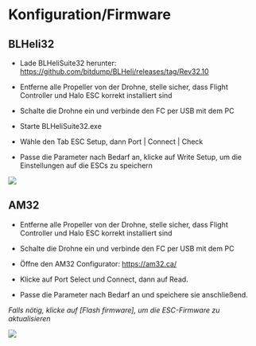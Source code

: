# Konfiguration/Firmware

## BLHeli32

- Lade BLHeliSuite32 herunter: https://github.com/bitdump/BLHeli/releases/tag/Rev32.10

- Entferne alle Propeller von der Drohne, stelle sicher, dass Flight Controller und Halo ESC korrekt installiert sind

- Schalte die Drohne ein und verbinde den FC per USB mit dem PC

- Starte BLHeliSuite32.exe

- Wähle den Tab ESC Setup, dann Port | Connect | Check

- Passe die Parameter nach Bedarf an, klicke auf Write Setup, um die Einstellungen auf die ESCs zu speichern

<img src="/halomedia/image33.png" id="image33">

## AM32

- Entferne alle Propeller von der Drohne, stelle sicher, dass Flight Controller und Halo ESC korrekt installiert sind

- Schalte die Drohne ein und verbinde den FC per USB mit dem PC

- Öffne den AM32 Configurator: https://am32.ca/

- Klicke auf Port Select und Connect, dann auf Read.

- Passe die Parameter nach Bedarf an und speichere sie anschließend.

*Falls nötig, klicke auf [Flash firmware], um die ESC-Firmware zu aktualisieren*

<img src="/halomedia/image34.png" id="image34">
